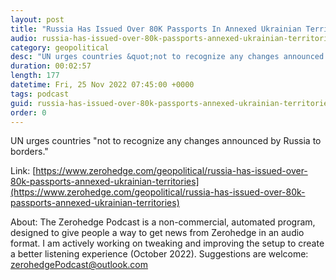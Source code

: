 ```yaml
---
layout: post
title: "Russia Has Issued Over 80K Passports In Annexed Ukrainian Territories"
audio: russia-has-issued-over-80k-passports-annexed-ukrainian-territories-0
category: geopolitical
desc: "UN urges countries &quot;not to recognize any changes announced by Russia to borders.&quot;"
duration: 00:02:57
length: 177
datetime: Fri, 25 Nov 2022 07:45:00 +0000
tags: podcast
guid: russia-has-issued-over-80k-passports-annexed-ukrainian-territories-0
order: 0
---
```

UN urges countries &quot;not to recognize any changes announced by Russia to borders.&quot;

Link: [https://www.zerohedge.com/geopolitical/russia-has-issued-over-80k-passports-annexed-ukrainian-territories](https://www.zerohedge.com/geopolitical/russia-has-issued-over-80k-passports-annexed-ukrainian-territories)

About: The Zerohedge Podcast is a non-commercial, automated program, designed to give people a way to get news from Zerohedge in an audio format.  I am actively working on tweaking and improving the setup to create a better listening experience (October 2022).  Suggestions are welcome: [zerohedgePodcast@outlook.com](mailto:zerohedgePodcast@outlook.com)